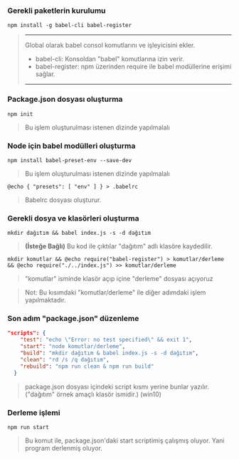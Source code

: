 ### Gerekli paketlerin kurulumu

```CMD
npm install -g babel-cli babel-register
```

> ---
> Global olarak babel consol komutlarını ve işleyicisini ekler.
> * babel-cli: Konsoldan "babel" komutlarına izin verir.
> * babel-register: npm üzerinden require ile babel modüllerine erişimi sağlar.
> ---
### Package.json dosyası oluşturma

```CMD
npm init
```

> Bu işlem oluşturulması istenen dizinde yapılmalalı

### Node için babel modülleri oluşturma

 ```CMD
 npm install babel-preset-env --save-dev
 ```
> Bu işlem oluşturulması istenen dizinde yapılmalalı

```CMD
@echo { "presets": [ "env" ] } > .babelrc
```
> Babelrc dosyası oluşturur. 

### Gerekli dosya ve klasörleri oluşturma

```CMD
mkdir dağıtım && babel index.js -s -d dağıtım
```
> **(İsteğe Bağlı)** Bu kod ile çıktılar "dağıtım" adlı klasöre kaydedilir. 

```CMD
mkdir komutlar && @echo require("babel-register") > komutlar/derleme && @echo require("./../index.js") >> komutlar/derleme
```

> "komutlar" isminde klasör açıp içine "derleme" dosyası açıyoruz

> Not: Bu kısımdaki "komutlar/derleme" ile diğer adımdaki işlem yapılmaktadır.

### Son adım "package.json" düzenleme

```JSON
"scripts": {
    "test": "echo \"Error: no test specified\" && exit 1",
    "start": "node komutlar/derleme",
    "build": "mkdir dağıtım & babel index.js -s -d dağıtım",
    "clean": "rd /s /q dağıtım",
    "rebuild": "npm run clean & npm run build"
  }
```
> package.json dosyası içindeki script kısmı yerine bunlar yazılır. ("dağıtım" örnek amaçlı klasör ismidir.) (win10)

### Derleme işlemi

```NPM
npm run start
```
> Bu komut ile, package.json'daki start scriptimiş çalışmış oluyor. Yani program derlenmiş oluyor.
